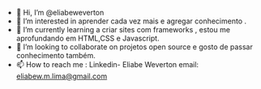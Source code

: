 - 👋 Hi, I’m @eliabeweverton
- 👀 I’m interested in  aprender cada vez mais e agregar conhecimento .
- 🌱 I’m currently learning a criar sites com frameworks , estou me aprofundando em HTML,CSS e Javascript.
- 💞️ I’m looking to collaborate on projetos open source e gosto de passar conhecimento também.
- 📫 How to reach me : Linkedin- Eliabe Weverton  email: eliabew.m.lima@gmail.com

<!---
eliabeweverton/eliabeweverton is a ✨ special ✨ repository because its `README.md` (this file) appears on your GitHub profile.
You can click the Preview link to take a look at your changes.
--->

